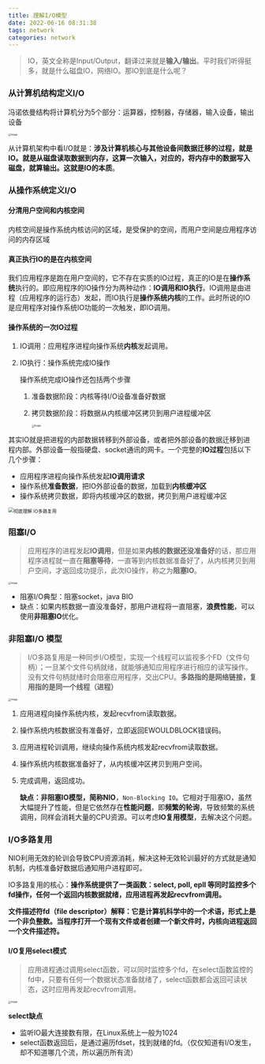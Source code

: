 ```yaml
---
title: 理解I/O模型
date: 2022-06-16 08:31:38
tags: network
categories: network
---
```


> IO，英文全称是Input/Output，翻译过来就是**输入/输出**。平时我们听得挺多，就是什么磁盘IO，网络IO。那IO到底是什么呢？

### 从计算机结构定义I/O

冯诺依曼结构将计算机分为5个部分：运算器，控制器，存储器，输入设备，输出设备

<img src="https://mmbiz.qpic.cn/mmbiz_png/PoF8jo1PmpznQic9871SM0Xlk5W1Kv5iaz3qr3GNYZzLKICjicyib6Gw4fyK2K3jJFcNQbehsv3O8PbCpAaicJic4m8Q/640?wx_fmt=png&wxfrom=5&wx_lazy=1&wx_co=1" alt="Image" style="zoom:33%;" />

从计算机架构中看I/O就是：**涉及计算机核心与其他设备间数据迁移的过程，就是IO。就是从磁盘读取数据到内存，这算一次输入，对应的，将内存中的数据写入磁盘，就算输出。这就是IO的本质**。

### 从操作系统定义I/O

#### 分清用户空间和内核空间

内核空间是操作系统内核访问的区域，是受保护的空间，而用户空间是应用程序访问的内存区域

#### 真正执行IO的是在内核空间

我们应用程序是跑在用户空间的，它不存在实质的IO过程，真正的IO是在**操作系统**执行的。即应用程序的IO操作分为两种动作：**IO调用和IO执行**。IO调用是由进程（应用程序的运行态）发起，而IO执行是**操作系统内核**的工作。此时所说的IO是应用程序对操作系统IO功能的一次触发，即IO调用。

#### 操作系统的一次IO过程

1. IO调用：应用程序进程向操作系统**内核**发起调用。

2. IO执行：操作系统完成IO操作

   操作系统完成IO操作还包括两个步骤

   1. 准备数据阶段：内核等待I/O设备准备好数据

   2. 拷贝数据阶段：将数据从内核缓冲区拷贝到用户进程缓冲区

      <img src="https://mmbiz.qpic.cn/mmbiz_png/PoF8jo1PmpznQic9871SM0Xlk5W1Kv5iazT9kWYbt1L2xibUrVOW05JFOsoDYrzNxB7eziasmxzsMBbbQakMLJOvKw/640?wx_fmt=png&wxfrom=5&wx_lazy=1&wx_co=1" alt="Image" style="zoom:33%;" />

其实IO就是把进程的内部数据转移到外部设备，或者把外部设备的数据迁移到进程内部。外部设备一般指硬盘、socket通讯的网卡。一个完整的**IO过程**包括以下几个步骤：

- 应用程序进程向操作系统发起**IO调用请求**
- 操作系统**准备数据**，把IO外部设备的数据，加载到**内核缓冲区**
- 操作系统拷贝数据，即将内核缓冲区的数据，拷贝到用户进程缓冲区

<img src="https://pic1.zhimg.com/v2-17f3abff4e49a2214f10f3815d91e15e_1440w.jpg?source=172ae18b" alt="彻底理解 IO多路复用" style="zoom: 67%;" />

### 阻塞I/O

> 应用程序的进程发起**IO调用**，但是如果**内核的数据还没准备好**的话，那应用程序进程就一直在**阻塞等待**，一直等到内核数据准备好了，从内核拷贝到用户空间，才返回成功提示，此次IO操作，称之为**阻塞IO**。

<img src="https://cdn.jsdelivr.net/gh/wenPKtalk/pictures@master/blog/20220622/09_30/640-20220622093037469.png" alt="Image" style="zoom:33%;" />

* 阻塞I/O典型：阻塞socket，java BIO
* 缺点：如果内核数据一直没准备好，那用户进程将一直阻塞，**浪费性能**，可以使用**非阻塞IO**优化。

### 非阻塞I/O 模型

> I/O多路复用是一种同步I/O模型，实现一个线程可以监视多个FD（文件句柄）；一旦某个文件句柄就绪，就能够通知应用程序进行相应的读写操作。没有文件句柄就绪时会阻塞应用程序，交出CPU。**多路指的是网络链接，复用指的是同一个线程（进程）**

<img src="https://mmbiz.qpic.cn/mmbiz_png/PoF8jo1PmpznQic9871SM0Xlk5W1Kv5iazJbqiczZFFTqOUcT2NEhtBvqXic51aObic0MVZAGgockyiaOPaNScG41uAg/640?wx_fmt=png&wxfrom=5&wx_lazy=1&wx_co=1" alt="Image" style="zoom:33%;" />

1. 应用进程向操作系统内核，发起recvfrom读取数据。

2. 操作系统内核数据没有准备好，立即返回EWOULDBLOCK错误码。

3. 应用进程轮训调用，继续向操作系统内核发起recvfrom读取数据。

4. 操作系统内核数据准备好了，从内核缓冲区拷贝到用户空间。

5. 完成调用，返回成功。

   **缺点：**非阻塞IO模型，简称**NIO**，`Non-Blocking IO`。它相对于阻塞IO，虽然大幅提升了性能，但是它依然存在**性能问题**，即**频繁的轮询**，导致频繁的系统调用，同样会消耗大量的CPU资源。可以考虑**IO复用模型**，去解决这个问题。

### I/O多路复用

NIO利用无效的轮训会导致CPU资源消耗，解决这种无效轮训最好的方式就是通知机制，内核准备好数据后通知用户进程即可。

IO多路复用的核心：**操作系统提供了一类函数：select, poll, epll 等同时监控多个fd操作，任何一个返回内核数据就绪，应用进程再发起recvfrom调用。**

**文件描述符fd（file descriptor）解释：它是计算机科学中的一个术语，形式上是一个非负整数。当程序打开一个现有文件或者创建一个新文件时，内核向进程返回一个文件描述符。**

#### I/O复用select模式

> 应用进程通过调用select函数，可以同时监控多个fd，在select函数监控的fd中，只要有任何一个数据状态准备就绪了，select函数都会返回可读状态，这时应用再发起recvfrom调用。

<img src="https://mmbiz.qpic.cn/mmbiz_png/PoF8jo1PmpznQic9871SM0Xlk5W1Kv5iazqeEOD7MMqMd91a1eow5o3vicFxeMOuzEPwTnAJ0WjfSWwhyul9ysk5Q/640?wx_fmt=png&wxfrom=5&wx_lazy=1&wx_co=1" alt="Image" style="zoom:33%;" />

**select缺点**

* 监听IO最大连接数有限，在Linux系统上一般为1024
* select函数返回后，是通过遍历fdset，找到就绪的fd。（仅仅知道有I/O发生，却不知道哪几个流，所以遍历所有流）
